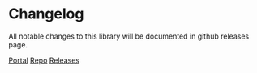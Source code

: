# Changelog

All notable changes to this library will be documented in github releases page.

[Portal](https://www.mgpluscss.com)
[Repo](https://github.com/mgpluscss/mgplus)
[Releases](https://github.com/mgpluscss/mgplus/releases)
